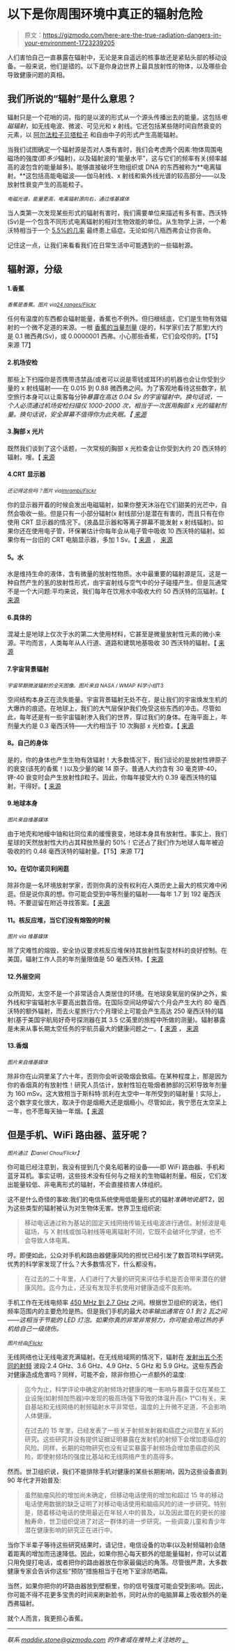 # 以下是你周围环境中真正的辐射危险

> 原文：<https://gizmodo.com/here-are-the-true-radiation-dangers-in-your-environment-1723239205>

人们害怕自己一直暴露在辐射中，无论是来自遥远的核事故还是紧贴头部的移动设备。一般来说，他们是错的。以下是你身边世界上最具放射性的物体，以及哪些会导致健康问题的真相。



## 我们所说的“辐射”是什么意思？

辐射只是一个花哨的词，指的是以波的形式从一个源头传播出去的能量。这包括*电磁辐射*，如无线电波、微波、可见光和 x 射线。它还包括某些随时间自然衰变的元素，以 [阿尔法粒子](http://www.epa.gov/radiation/understand/alpha.html)[贝塔粒子](http://www.epa.gov/radiation/understand/beta.html) 和自由中子的形式产生高能辐射。

当我们试图确定一个辐射源是否对人类有害时，我们会考虑两个因素:物体周围电磁场的强度(即*多少*辐射)，以及辐射波的“能量水平”，这与它们的频率有关(频率越高的波包含的能量越多)。能够直接破坏生物组织或 DNA 的东西被称为**电离辐射。**这包括高能电磁波——伽马射线、x 射线和紫外线光谱的较高部分——以及放射性衰变产生的高能粒子。

<small>*电磁光谱，能量更高，电离辐射源向右，通过维基媒体*</small>

当人类第一次发现某些形式的辐射有害时，我们需要单位来描述有多有害。西沃特(Sv)是一个包含不同形式电离辐射的相对生物效能的单位。从生物学上讲，一个希沃特相当于一个 [5.5%的几率](http://www.icrp.org/publication.asp?id=ICRP%20Publication%20103) 最终患上癌症。无论如何八瓶西弗会让你丧命。

记住这一点，让我们来看看我们在日常生活中可能遇到的一些辐射源。

## 辐射源，分级

#### 1.香蕉

<small>*香蕉是香蕉。图片 via*</small>[<small>*24 ranges/Flickr*</small>](https://www.flickr.com/photos/24oranges/6612824761/in/photolist-b5msq2-2mmLP-r8N2KT-rpQDNM-6F6SF1-9zPHvt-6UdiZ7-pDqKkQ-8Pi7Qw-P5Gxr-dYQqDQ-7suHxC-89d7DC-XhYp4-vRGJR6-8dVmYw-8MnaNA-f5e9fy-6F2HWB-4vx9v1-8Pr9Qq-2Upbxg-byscoF-pY9iap-aafX4Y-cPMAQ-a3civh-vg3TrN-vtY3wC-7sqKhV-992obA-uQ9gyM-4xfhdy-9hdcY8-wfrLTm-5cfWii-89HLLg-9T7Re4-5GYAWd-2HjbKr-wVRAr-4rtvbd-9B8Nth-7tFwa5-oDVrgk-dENA9-4tgBen-bw3QCG-o3Yq5Y-83fFRv)

任何有温度的东西都会辐射能量，香蕉也不例外。但归根结底，它们是生物有效辐射的一个微不足道的来源。一根 [香蕉的当量剂量](http://health.phys.iit.edu/extended_archive/9503/msg00074.html) (是的，科学家们去了那里)大约是 0.1 微西弗(Sv)，或 0.0000001 西弗。小心那些香蕉，它们会咬你的。【T5】来源 T7】

#### 2.机场安检

那些上下扫描你是否携带违禁品(或者可以说是零钱或耳环)的机器也会让你受到少量的 x 射线辐射——在 0.015 到 0.88 微西弗之间。为了客观地看待这些数字，航空旅行本身可以让乘客每分钟*暴露在高达 0.04 Sv 的宇宙辐射中。换句话说，一个人必须通过机场安检扫描仪 1000-2000 次，相当于一次医用胸部 x 光的辐射剂量。换句话说，安全屏幕不值得你为此失眠。【 [来源](http://www.sciencedirect.com/science/article/pii/S1687850714000168)*

#### 3.胸部 x 光片

既然我们谈到了这个话题，一次常规的胸部 x 光检查会让你受到大约 20 西沃特的辐射。嗖。【 [来源](https://www.ncbi.nlm.nih.gov/pubmed/9166072)

#### 4.CRT 显示器

<small>*还记得这些吗？图片 via*</small>[<small>*Imrambi/Flickr*</small>](https://www.flickr.com/photos/imrambi/)

你的显示器开着的时候会发出电磁辐射，如果你整天沐浴在它们甜美的光芒中，自然会吸收一些。但是只有一小部分辐射(x 射线部分)是潜在有害的，而且只有在你使用 CRT 显示器的情况下。(液晶显示器和等离子屏幕不能发射 x 射线辐射)。如果你还在使用电子管，环保署估计你每年会从电子管中吸收 10 西沃特的辐射。如果你有一台旧的 CRT 电脑显示器，多加 1 Sv。【 [来源](http://www.epa.gov/radiation/understand/calculate.html) ， [来源](https://ehs.mit.edu/site/book/export/html/259)

#### **5。水**

水是维持生命的液体，含有微量的放射性物质。水中最重要的辐射源是氚，这是一种自然产生的氢的放射性形式，由宇宙射线与空气中的分子碰撞产生。但是氚通常不是一个大问题:平均来说，我们每年在饮用水中吸收大约 50 西沃特的氚辐射。【 [来源](http://www.nrc.gov/reading-rm/doc-collections/fact-sheets/tritium-radiation-fs.html)

#### 6.具体的

混凝土是地球上仅次于水的第二大使用材料，它甚至是微量放射性元素的微小来源。平均而言，人类每年从人行道、道路和建筑地基吸收 30 西沃特的辐射。【 [来源](http://umich.edu/~radinfo/introduction/risk.htm)

#### 7.宇宙背景辐射

<small>*宇宙早期微波辐射的全天图像。图片来自 NASA / WMAP 科学小组*T3</small>

空间结构本身正在流失能量。宇宙背景辐射无处不在，是让我们的宇宙焕发生机的大爆炸的痕迹。在地球上，我们的大气层保护我们免受这些东西的冲击。尽管如此，每年还是有一些宇宙辐射渗入我们的世界，穿过我们的身体。在海平面上，年剂量大约是 0.3 毫西沃特——大约相当于 10 次胸部 x 光检查。【 [来源](http://photojournal.jpl.nasa.gov/jpeg/PIA17601.jpg)

#### **8。自己的身体**

是的，你的身体也产生生物有效辐射！大多数情况下，我们谈论的是放射性钾原子的衰变(该死的香蕉！)以及少量的碳 14 原子。普通人大约含有 30 毫克钾-40，钾-40 衰变时会产生放射性β粒子。因此，你每年接受大约 0.39 毫西沃特的辐射。干得好。【 [来源](http://umich.edu/~radinfo/introduction/risk.htm)

#### 9.地球本身

<small>*图片来自维基媒体*</small>

由于地壳和地幔中铀和钍同位素的缓慢衰变，地球本身具有放射性。事实上，我们星球的天然放射性大约占其释放热量的 50%！它还占了我们作为地球人每年被迫吸收的约 0.48 毫西沃特的辐射量。【T5】来源 T7】

#### 10。在切尔诺贝利闲逛

除非你是一名环境放射学家，否则你真的没有权利在人类历史上最大的核灾难中闲逛。但是说你真的想。你可能会受到中等剂量的辐射——每年 1.7 到 192 毫西沃特。不要逗留在附近寻找答案。【 [来源](http://chernobylgallery.com/chernobyl-disaster/radiation-levels/)

#### **11。核反应堆，当它们没有熔毁的时候**

<small>*图片 via 维基媒体*</small>

除了灾难性的熔毁，安全协议要求核反应堆保持其放射性裂变材料的良好控制。在美国，辐射工作人员的年剂量限值是 50 毫西沃特。【 [来源](http://www.nrc.gov/about-nrc/radiation/health-effects/info.html#dose)

#### 12.外层空间

众所周知，太空不是一个非常适合人类居住的环境。在地球臭氧层的保护之外，紫外线和宇宙辐射水平要高出数百倍。在国际空间站停留六个月会产生大约 80 毫西沃特的额外辐射，而去火星旅行六个月理论上可能会产生高达 250 毫西沃特的辐射(基于美国宇航局好奇号探测器在其 3.5 亿英里的旅程中所做的测量)。辐射暴露是未来从事长期太空任务的宇航员最大的健康问题之一。【 [来源](http://photojournal.jpl.nasa.gov/jpeg/PIA17601.jpg) ， [来源](http://www.sciencemag.org/content/340/6136/1031)

#### 13.香烟

<small>*图片来自维基媒体*</small>

除非你在山洞里呆了六十年，否则你会听说吸烟会致癌。在某种程度上，那是因为你的香烟真的有放射性！研究人员估计，放射性铅在吸烟者肺部的沉积导致年剂量为 160 mSv。这大致相当于斯科特·凯利在太空中一年所受到的辐射量！实际上，这个数字变化很大，取决于你是烟瘾大还是烟瘾小。尽管如此，我宁愿在太空呆上一年，也不愿每天抽一年烟。【 [来源](http://www.ncrponline.org/Learn_More/Did_You_Know_95.html)

## 但是手机、WiFi 路由器、蓝牙呢？

<small>*图片通过*</small><small>*【Daniel Chou/Flickr】*</small>

你可能已经注意到，我没有提到几个臭名昭著的设备——即 WiFi 路由器、手机和蓝牙耳机。事实证明，这些技术没有任何与之相关的生物辐射剂量。相反，它们发出能量较低、非电离形式的辐射，不会直接损害人体组织。

这不是什么奇怪的事故:我们的电信系统使用低能量形式的辐射*准确地说是*T2，因为这些类型的辐射被认为对生物体无害。世界卫生组织说:

> 移动电话通过称为基站的固定天线网络传输无线电波进行通信。射频波是电磁场，与 X 射线或伽马射线等电离辐射不同，它既不会破坏化学键，也不会导致人体电离。

哼。即便如此，公众对手机和路由器健康风险的担忧已经引发了数百项科学研究。优秀的科学家发现了什么？大多数情况下，什么都没有。

> 在过去的二十年里，人们进行了大量的研究来评估手机是否会带来潜在的健康风险。迄今为止，还没有发现手机使用对健康造成不良影响。

手机工作在无线电频率 [450 MHz 到 2.7 GHz](http://www.who.int/mediacentre/factsheets/fs193/en/) 之间。根据世卫组织的说法，他们频率范围内的主要危险是热。但是我们手机的最大*功率输出通常在 0.1 到 2 瓦之间——这相当于节能的 LED 灯泡。如果你真的非常非常努力，你可能会用过热的手机给自己一级烧伤。*

<small>*图片经由*</small>[<small>*/Flickr*</small>](https://www.flickr.com/photos/andybutkaj/)

无线网络也让无线电波充满辐射。在无线局域网的情况下，辐射在 [发射出五个不同的射频](http://standards.ieee.org/about/get/802/802.11.html) 波段:2.4 GHz、3.6 GHz、4.9 GHz、5 GHz 和 5.9 GHz。这些东西会对健康造成危害吗？同样，可能不会，除非你担心一点额外的温度:

> 迄今为止，科学评论中确定的射频场对健康的唯一影响与暴露于仅在某些工业设施(如射频加热器)中发现的极高场强下导致的体温升高(> 1°C)有关。来自基站和无线网络的射频辐射水平非常低，温度的上升微不足道，不会影响人体健康。
> 
> 在过去的 15 年里，已经发表了一些关于射频发射器和癌症之间潜在关系的研究。这些研究并没有提供证据证明暴露在发射机的射频下会增加患癌症的风险。同样，长期的动物研究也没有证实暴露于射频场会增加患癌症的风险，即使射频场的强度比基站和无线网络产生的高得多。

然而。世卫组织说，我们不能排除手机对健康的某些长期影响，因为这些设备直到 90 年代才开始普及:

> 虽然脑瘤风险的增加尚未确定，但移动电话使用的增加和超过 15 年的移动电话使用数据的缺乏证明了对移动电话使用和脑癌风险的进一步研究。特别是，随着移动电话的使用最近在年轻人中的普及，以及因此潜在的更长的接触寿命，世卫组织促进了对这一群体的进一步研究。一些调查儿童和青少年潜在健康影响的研究正在进行中。

当你下半辈子等待这些研究结果时，请记住，电信设备的功率(以及射频辐射)会随着距离的增加而迅速降低。因此，如果你担心每天额外的低能量辐射，你可以试着只用免提打电话，或者把你的路由器放在你家最偏远的角落。尽管很严肃，大多数健康专家会告诉你这些“预防”措施相当于在地下室涂防晒霜。

当然，如果你把你的坏路由器放到壁橱里，你的信号强度可能会受到影响。因此，你可能不得不花更多宝贵的时间来刷新脸书，同时从你的电脑屏幕上吸收额外的毫西弗辐射。

就个人而言，我更担心香蕉。

* * *

*联系 maddie.stone@gizmodo.com 的作者或在推特上关注她的* [*。*](http://twitter.com/themadstone)